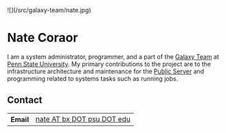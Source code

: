 <div class='right'>![](/src/galaxy-team/nate.jpg)</div>

# Nate Coraor

I am a system administrator, programmer, and a part of the [Galaxy Team](/galaxy-team/) at [Penn State University](http://www.psu.edu/).  My primary contributions to the project are to the infrastructure architecture and maintenance for the [Public Server](/src/main/index.md) and programming related to systems tasks such as running jobs.

## Contact

<table>
  <tr>
    <th> Email </th>
    <td> <a href="mailto:nate AT bx DOT psu DOT edu">nate AT bx DOT psu DOT edu</a> </td>
  </tr>
</table>
